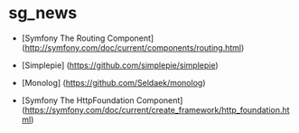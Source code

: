 # sg_news

* [Symfony The Routing Component] (http://symfony.com/doc/current/components/routing.html)
 
* [Simplepie] (https://github.com/simplepie/simplepie)
 
* [Monolog] (https://github.com/Seldaek/monolog)
 
* [Symfony The HttpFoundation Component] (https://symfony.com/doc/current/create_framework/http_foundation.html)
